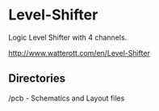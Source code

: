 # Level-Shifter
Logic Level Shifter with 4 channels.

<http://www.watterott.com/en/Level-Shifter>


## Directories
 /pcb - Schematics and Layout files
